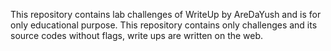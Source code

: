 This repository contains lab challenges of WriteUp by AreDaYush and is for only educational purpose.
This repository contains only challenges and its source codes without flags, write ups are written on the web.
